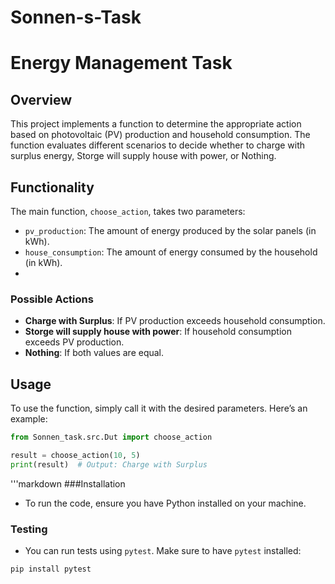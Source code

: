 # Sonnen-s-Task
# Energy Management Task

## Overview

This project implements a function to determine the appropriate action based on photovoltaic (PV) production and household consumption. The function evaluates different scenarios to decide whether to charge with surplus energy, Storge will supply house with power, or Nothing.

## Functionality

The main function, `choose_action`, takes two parameters:
- `pv_production`: The amount of energy produced by the solar panels (in kWh).
- `house_consumption`: The amount of energy consumed by the household (in kWh).
- 
### Possible Actions
- **Charge with Surplus**: If PV production exceeds household consumption.
- **Storge will supply house with power**: If household consumption exceeds PV production.
- **Nothing**: If both values are equal.

## Usage

To use the function, simply call it with the desired parameters. Here’s an example:

```python
from Sonnen_task.src.Dut import choose_action

result = choose_action(10, 5)
print(result)  # Output: Charge with Surplus
 ```
'''markdown
###Installation
- To run the code, ensure you have Python installed on your machine.

### Testing

- You can run tests using `pytest`. Make sure to have `pytest` installed:

```bash
pip install pytest






